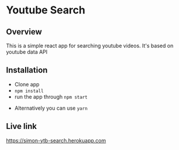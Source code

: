 # Youtube Search

## Overview
This is a simple react app for searching youtube videos. It's based on youtube data API

## Installation
+ Clone app 
+ `npm install`
+ run the app through `npm start`

- Alternatively you can use `yarn`

## Live link
https://simon-ytb-search.herokuapp.com